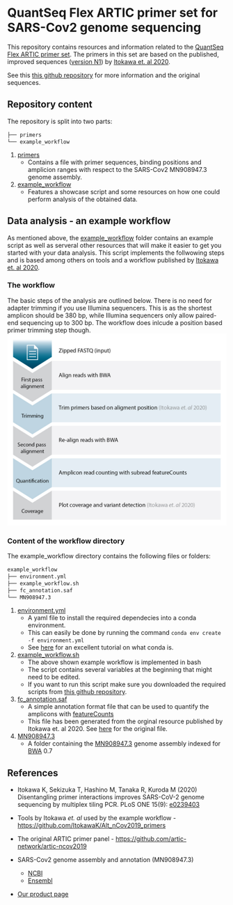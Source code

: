 # QuantSeq Flex ARTIC primer set for SARS-Cov2 genome sequencing

This repository contains resources and information related to the [QuantSeq Flex ARTIC primer set](https://www.lexogen.com/sars-cov-2-whole-genome-sequencing-artic-panel/). The primers in this set are based on the published, improved sequences ([version N1](https://github.com/ItokawaK/Alt_nCov2019_primers/tree/master/Primers/ver_N1)) by [Itokawa et. al 2020](https://journals.plos.org/plosone/article?id=10.1371/journal.pone.0239403). 

See this [this github repository](https://github.com/ItokawaK/Alt_nCov2019_primers) for more information and the original sequences.

## Repository content
The repository is split into two parts:

```
├── primers
└── example_workflow
```

1. [primers](primers)
   - Contains a file with primer sequences, binding positions and amplicion ranges with respect to the SARS-Cov2 MN908947.3 genome assembly.
3. [example_workflow](example_workflow)
   - Features a showcase script and some resources on how one could perform analysis of the obtained data. 

## Data analysis - an example workflow
As mentioned above, the [example_workflow](https://github.com/Lexogen-Tools/ARTIC_SARS-CoV-2/example_workflow) folder contains an example script as well as serveral other resources that will make it easier to get you started with your data analysis. This script implements the follwowing steps and is based among others on tools and a workflow published by [Itokawa et. al 2020](https://journals.plos.org/plosone/article?id=10.1371/journal.pone.0239403).

### The workflow
The basic steps of the analysis are outlined below. There is no need for adapter trimming if you use Illumina sequencers. This is as the shortest amplicon should be 380 bp, while Illumina sequencers only allow paired-end sequencing up to 300 bp. The workflow does inlcude a position based primer trimming step though. 
![analysis workflow](Lexogen_SARS-CoV-2_Workflow-Data_Analysis.png)


### Content of the workflow directory 

The example_workflow directory contains the following files or folders:
```
example_workflow
├── environment.yml
├── example_workflow.sh
├── fc_annotation.saf
└── MN908947.3
```

1. [environment.yml](example_workflow/environment.yml)
   - A yaml file to install the required dependecies into a conda environment.
   - This can easily be done by running the command ```conda env create -f environment.yml```
   - See [here](https://astrobiomike.github.io/unix/conda-intro) for an excellent tutorial on what conda is.
2. [example_workflow.sh](example_workflow/example_workflow.sh)
   - The above shown example workflow is implemented in bash
   - The script contains several variables at the beginning that might need to be edited. 
   - If you want to run this script make sure you downloaded the required scripts from [this github repository](https://github.com/ItokawaK/Alt_nCov2019_primers).
3. [fc_annotation.saf](example_workflow/fc_annotation.saf)
   - A simple annotation format file that can be used to quantify the amplicons with [featureCounts](http://subread.sourceforge.net/)
   - This file has been generated from the orginal resource published by Itokawa et. al 2020. See [here](https://doi.org/10.1371/journal.pone.0239403.s003) for the original file.
4. [MN908947.3](example_workflow/MN908947.3)
   - A folder containing the [MN908947.3](https://www.ncbi.nlm.nih.gov/nuccore/MN908947) genome assembly indexed for [BWA](https://github.com/lh3/bwa) 0.7


## References

* Itokawa K, Sekizuka T, Hashino M, Tanaka R, Kuroda M (2020) Disentangling primer interactions improves SARS-CoV-2 genome sequencing by multiplex tiling PCR. PLoS ONE 15(9): [e0239403](https://journals.plos.org/plosone/article?id=10.1371/journal.pone.0239403)

* Tools by Itokawa *et. al* used by the example workflow - https://github.com/ItokawaK/Alt_nCov2019_primers

* The original ARTIC primer panel - https://github.com/artic-network/artic-ncov2019

* SARS-Cov2 genome assembly and annotation (MN908947.3)
    * [NCBI](https://www.ncbi.nlm.nih.gov/nuccore/MN908947)
    * [Ensembl](https://covid-19.ensembl.org/index.html)

 * [Our product page](https://www.lexogen.com/sars-cov-2-whole-genome-sequencing-artic-panel/)
